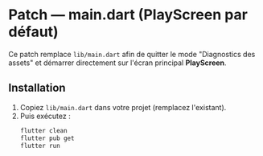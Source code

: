 # Patch — main.dart (PlayScreen par défaut)

Ce patch remplace `lib/main.dart` afin de quitter le mode "Diagnostics des assets"
et démarrer directement sur l'écran principal **PlayScreen**.

## Installation
1. Copiez `lib/main.dart` dans votre projet (remplacez l'existant).
2. Puis exécutez :
   ```bash
   flutter clean
   flutter pub get
   flutter run
   ```

